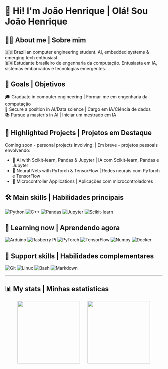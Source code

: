 # 👋 Hi! I'm João Henrique | Olá! Sou João Henrique

## 👨‍💻 About me | Sobre mim
🇺🇸 Brazilian computer engineering student. AI, embedded systems & emerging tech enthusiast.  
🇧🇷 Estudante brasileiro de engenharia da computação. Entusiasta em IA, sistemas embarcados e tecnologias emergentes.

## 🎯 Goals | Objetivos
🎓 Graduate in computer engineering | Formar-me em engenharia da computação<br>
💼 Secure a position in AI/Data science | Cargo em IA/Ciência de dados<br>
📚 Pursue a master's in AI | Iniciar um mestrado em IA

## 🚧 Highlighted Projects | Projetos em Destaque
Coming soon - personal projects involving: | Em breve - projetos pessoais envolvendo:
- 🔎 AI with Scikit-learn, Pandas & Jupyter | IA com Scikit-learn, Pandas e Jupyter
- 🧠 Neural Nets with PyTorch & TensorFlow | Redes neurais com PyTorch e TensorFlow 
- 🔌 Microcontroller Applications | Aplicações com microcontroladores
  
## 🛠️ Main skills | Habilidades principais
![Python](https://img.shields.io/badge/Python-3776AB.svg?style=for-the-badge&logo=Python&logoColor=white)
![C++](https://img.shields.io/badge/C%2B%2B-00599C?style=for-the-badge&logo=c%2B%2B&logoColor=white)
![Pandas](https://img.shields.io/badge/pandas-150458.svg?style=for-the-badge&logo=pandas&logoColor=white)
![Jupyter](https://img.shields.io/badge/Jupyter-F37626.svg?style=for-the-badge&logo=Jupyter&logoColor=white)
![Scikit-learn](https://img.shields.io/badge/Scikit--learn-F7931E.svg?style=for-the-badge&logo=scikit-learn&logoColor=white)


## 🔭 Learning now | Aprendendo agora
![Arduino](https://img.shields.io/badge/Arduino-00878F.svg?style=for-the-badge&logo=Arduino&logoColor=white)
![Rasberry Pi](https://img.shields.io/badge/Raspberry%20Pi-A22846.svg?style=for-the-badge&logo=Raspberry-Pi&logoColor=white)
![PyTorch](https://img.shields.io/badge/PyTorch-EE4C2C.svg?style=for-the-badge&logo=PyTorch&logoColor=white)
![TensorFlow](https://img.shields.io/badge/TensorFlow-FF6F00.svg?style=for-the-badge&logo=TensorFlow&logoColor=white)
![Numpy](https://img.shields.io/badge/NumPy-013243.svg?style=for-the-badge&logo=NumPy&logoColor=white)
![Docker](https://img.shields.io/badge/Docker-2496ED.svg?style=for-the-badge&logo=Docker&logoColor=white)

## 🧰 Support skills | Habilidades complementares

![Git](https://img.shields.io/badge/Git-F05032.svg?style=for-the-badge&logo=Git&logoColor=white)
![Linux](https://img.shields.io/badge/Linux-FCC624.svg?style=for-the-badge&logo=Linux&logoColor=black)
![Bash](https://img.shields.io/badge/GNU%20Bash-4EAA25.svg?style=for-the-badge&logo=GNU-Bash&logoColor=white)
![Markdown](https://img.shields.io/badge/Markdown-000000.svg?style=for-the-badge&logo=Markdown&logoColor=white)

---

## 📊 My stats | Minhas estatísticas

<div align="center">
  <img src="https://streak-stats.demolab.com?user=joaohgp-dev&theme=gotham&hide_border=true" height="200" />
    &nbsp;&nbsp;&nbsp;&nbsp;
  <img src="https://github-readme-stats.vercel.app/api/top-langs/?username=joaohgp-dev&hide=javascript,java,lua&theme=gotham&hide_border=true" height="200" />
</div>
